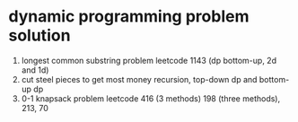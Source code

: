 # dynamic programming problem solution
1. longest common substring problem
leetcode 1143 (dp bottom-up, 2d and 1d)
2. cut steel pieces to get most money
recursion, top-down dp and bottom-up dp
3. 0-1 knapsack problem
leetcode 416 (3 methods)
198 (three methods), 213, 70
